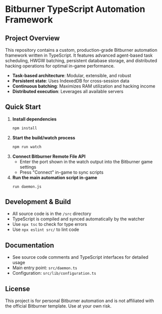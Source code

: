 # Bitburner TypeScript Automation Framework

## Project Overview
This repository contains a custom, production-grade Bitburner automation framework written in TypeScript. It features advanced agent-based task scheduling, HWGW batching, persistent database storage, and distributed hacking operations for optimal in-game performance.

- **Task-based architecture**: Modular, extensible, and robust
- **Persistent state**: Uses IndexedDB for cross-session data
- **Continuous batching**: Maximizes RAM utilization and hacking income
- **Distributed execution**: Leverages all available servers

## Quick Start
1. **Install dependencies**
   ```sh
   npm install
   ```
2. **Start the build/watch process**
   ```sh
   npm run watch
   ```
3. **Connect Bitburner Remote File API**
   - Enter the port shown in the watch output into the Bitburner game settings
   - Press "Connect" in-game to sync scripts
4. **Run the main automation script in-game**
   ```
   run daemon.js
   ```

## Development & Build
- All source code is in the `/src` directory
- TypeScript is compiled and synced automatically by the watcher
- Use `npx tsc` to check for type errors
- Use `npx eslint src/` to lint code

## Documentation
- See source code comments and TypeScript interfaces for detailed usage
- Main entry point: `src/daemon.ts`
- Configuration: `src/lib/configuration.ts`

## License
This project is for personal Bitburner automation and is not affiliated with the official Bitburner template. Use at your own risk.
